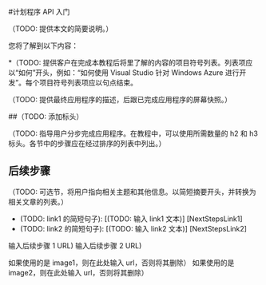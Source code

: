 <properties linkid="get-started-with-scheduler-API" urlDisplayName="计划程序 API 入门" pageTitle="计划程序 API 入门 | Windows Azure" metaKeywords="计划程序" description="TBD" umbracoNaviHide="0" disqusComments="1" writer="krisragh" editor="mattshel" manager="carolz" titel="Get started with the Scheduler API"/>


#计划程序 API 入门

（TODO: 提供本文的简要说明。）

您将了解到以下内容：

*（TODO: 提供客户在完成本教程后将里了解的内容的项目符号列表。列表项应以“如何”开头，例如：“如何使用 Visual Studio 针对 Windows Azure 进行开发”。每个项目符号列表项应以句点结束。

（TODO: 提供最终应用程序的描述，后跟已完成应用程序的屏幕快照。）

##（TODO: 添加标头）

（TODO: 指导用户分步完成应用程序。在教程中，可以使用所需数量的 h2 和 h3 标头。各节中的步骤应在经过排序的列表中列出。）

## 后续步骤

（TODO: 可选节，将用户指向相关主题和其他信息。以简短摘要开头，并转换为相关文章的列表。）

* (TODO: link1 的简短句子): [(TODO: 输入 link1 文本)] [NextStepsLink1]
* (TODO: link2 的简短句子): [(TODO: 输入 link2 文本)] [NextStepsLink2]

输入后续步骤 1 URL)
输入后续步骤 2 URL)

如果使用的是 image1，则在此处输入 url，否则将其删除）
如果使用的是 image2，则在此处输入 url，否则将其删除）

